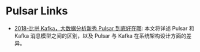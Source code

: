# Pulsar Links

- [2018-比拼 Kafka，大数据分析新秀 Pulsar 到底好在哪](https://mp.weixin.qq.com/s/v4A--nGiDTt58pZyIzepeg): 本文将详述 Pulsar 和 Kafka 消息模型之间的区别，以及 Pulsar 与 Kafka 在系统架构设计方面的差异。
